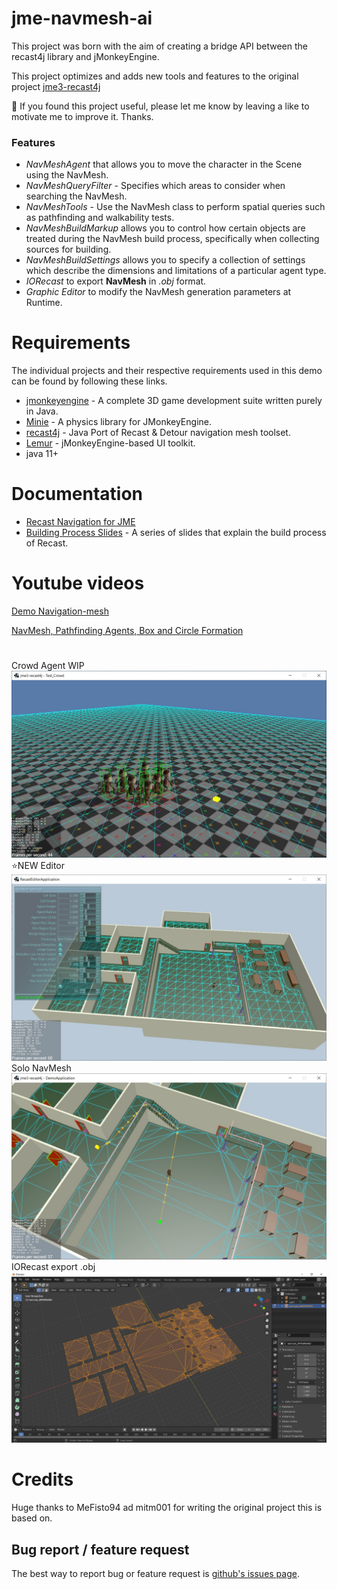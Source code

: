 # jme-navmesh-ai
This project was born with the aim of creating a bridge API between the recast4j library and jMonkeyEngine.

This project optimizes and adds new tools and features to the original project [jme3-recast4j](https://github.com/MeFisto94/jme3-recast4j-demo/wiki)

🔔 If you found this project useful, please let me know by leaving a like to motivate me to improve it. Thanks.

### Features
- _NavMeshAgent_ that allows you to move the character in the Scene using the NavMesh.
- _NavMeshQueryFilter_ - Specifies which areas to consider when searching the NavMesh.
- _NavMeshTools_ - Use the NavMesh class to perform spatial queries such as pathfinding and walkability tests.
- _NavMeshBuildMarkup_ allows you to control how certain objects are treated during the NavMesh build process, specifically when collecting sources for building.
- _NavMeshBuildSettings_ allows you to specify a collection of settings which describe the dimensions and limitations of a particular agent type.
- _IORecast_ to export **NavMesh** in _.obj_ format.
- _Graphic Editor_ to modify the NavMesh generation parameters at Runtime.

# Requirements
The individual projects and their respective requirements used in this demo can be found by following these links.

- [jmonkeyengine](https://github.com/jMonkeyEngine/jmonkeyengine) - A complete 3D game development suite written purely in Java.
- [Minie](https://github.com/stephengold/Minie) - A physics library for JMonkeyEngine.
- [recast4j](https://github.com/ppiastucki/recast4j) - Java Port of Recast & Detour navigation mesh toolset.
- [Lemur](https://github.com/jMonkeyEngine-Contributions/Lemur) - jMonkeyEngine-based UI toolkit.
- java 11+

# Documentation
- [Recast Navigation for JME](https://wiki.jmonkeyengine.org/docs/3.4/contributions/ai/recast.html)
- [Building Process Slides](https://github.com/capdevon/jme3-recast4j-test-1/blob/main/docs/MikkoMononen_RecastSlides.pdf) - A series of slides that explain the build process of Recast.

# Youtube videos
[Demo Navigation-mesh](https://www.youtube.com/watch?v=XVWxy30IH7Q)

[NavMesh, Pathfinding Agents, Box and Circle Formation](https://www.youtube.com/watch?v=8J28kepYdsU)

# 
Crowd Agent WIP
![Screenshot](images/crowd-agent-2.jpg)
⭐NEW Editor
![Screenshot](images/editor-2.jpg)
Solo NavMesh
![Screenshot](images/buildSoloModified-2.jpg)
IORecast export .obj
![Screenshot](images/navmesh-obj-export.jpg)

# Credits
Huge thanks to MeFisto94 ad mitm001 for writing the original project this is based on.

## Bug report / feature request
The best way to report bug or feature request is [github's issues page](https://github.com/capdevon/jme-navmesh-ai/issues).
